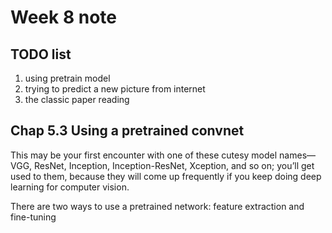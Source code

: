 # Week 8 note

## TODO list

1. using pretrain model
2. trying to predict a new picture from internet
3. the classic paper reading

## Chap 5.3 Using a pretrained convnet

This may be your first encounter with one of these cutesy model names—VGG, ResNet, Inception, Inception-ResNet, Xception, and so on; you’ll get used to them, because they will come up frequently if you keep doing deep learning for computer vision.

There are two ways to use a pretrained network: feature extraction and fine-tuning
